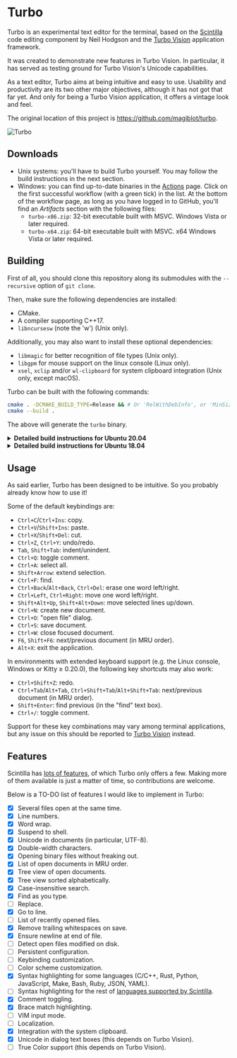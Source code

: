 # Turbo

Turbo is an experimental text editor for the terminal, based on the [Scintilla](https://www.scintilla.org/index.html) code editing component by Neil Hodgson and the [Turbo Vision](https://github.com/magiblot/tvision) application framework.

It was created to demonstrate new features in Turbo Vision. In particular, it has served as testing ground for Turbo Vision's Unicode capabilities.

As a text editor, Turbo aims at being intuitive and easy to use. Usability and productivity are its two other major objectives, although it has not got that far yet. And only for being a Turbo Vision application, it offers a vintage look and feel.

The original location of this project is https://github.com/magiblot/turbo.

![Turbo](https://user-images.githubusercontent.com/20713561/89552632-b7053380-d80c-11ea-92e0-a8c30f80cd49.png)

## Downloads

* Unix systems: you'll have to build Turbo yourself. You may follow the build instructions in the next section.
* Windows: you can find up-to-date binaries in the [Actions](https://github.com/magiblot/turbo/actions?query=branch:master+event:push) page. Click on the first successful workflow (with a green tick) in the list. At the bottom of the workflow page, as long as you have logged in to GitHub, you'll find an *Artifacts* section with the following files:
    * `turbo-x86.zip`: 32-bit executable built with MSVC. Windows Vista or later required.
    * `turbo-x64.zip`: 64-bit executable built with MSVC. x64 Windows Vista or later required.

## Building

First of all, you should clone this repository along its submodules with the `--recursive` option of `git clone`.

Then, make sure the following dependencies are installed:

* CMake.
* A compiler supporting C++17.
* `libncursesw` (note the 'w') (Unix only).

Additionally, you may also want to install these optional dependencies:

* `libmagic` for better recognition of file types (Unix only).
* `libgpm` for mouse support on the linux console (Linux only).
* `xsel`, `xclip` and/or `wl-clipboard` for system clipboard integration (Unix only, except macOS).

Turbo can be built with the following commands:

```sh
cmake . -DCMAKE_BUILD_TYPE=Release && # Or 'RelWithDebInfo', or 'MinSizeRel', or 'Debug'.
cmake --build .
```

The above will generate the `turbo` binary.

<details>
<summary><b>Detailed build instructions for Ubuntu 20.04</b></summary>

```sh
sudo apt update && sudo apt upgrade
sudo apt install build-essential cmake gettext-base git libgpm-dev libmagic-dev libncursesw5-dev xsel
git clone --recursive https://github.com/magiblot/turbo.git
cd turbo
cmake . -DCMAKE_BUILD_TYPE=Release
cmake --build . -- -j$(nproc) # Build Turbo.
sudo cp turbo /usr/local/bin/ # Install (optional).
```
</details>
<details>
<summary><b>Detailed build instructions for Ubuntu 18.04</b></summary>

```sh
sudo apt update && sudo apt upgrade
sudo apt install build-essential cmake g++-8 gettext-base git libgpm-dev libmagic-dev libncursesw5-dev xsel
git clone --recursive https://github.com/magiblot/turbo.git
cd turbo
CXX=g++-8 cmake . -DCMAKE_BUILD_TYPE=Release
cmake --build . -- -j$(nproc) # Build Turbo.
sudo cp turbo /usr/local/bin/ # Install (optional).
```
</details>

## Usage

As said earlier, Turbo has been designed to be intuitive. So you probably already know how to use it!

Some of the default keybindings are:

* `Ctrl+C`/`Ctrl+Ins`: copy.
* `Ctrl+V`/`Shift+Ins`: paste.
* `Ctrl+X`/`Shift+Del`: cut.
* `Ctrl+Z`, `Ctrl+Y`: undo/redo.
* `Tab`, `Shift+Tab`: indent/unindent.
* `Ctrl+Q`: toggle comment.
* `Ctrl+A`: select all.
* `Shift+Arrow`: extend selection.
* `Ctrl+F`: find.
* `Ctrl+Back`/`Alt+Back`, `Ctrl+Del`: erase one word left/right.
* `Ctrl+Left`, `Ctrl+Right`: move one word left/right.
* `Shift+Alt+Up`, `Shift+Alt+Down`: move selected lines up/down.
* `Ctrl+N`: create new document.
* `Ctrl+O`: "open file" dialog.
* `Ctrl+S`: save document.
* `Ctrl+W`: close focused document.
* `F6`, `Shift+F6`: next/previous document (in MRU order).
* `Alt+X`: exit the application.

In environments with extended keyboard support (e.g. the Linux console, Windows or Kitty ≥ 0.20.0), the following key shortcuts may also work:

* `Ctrl+Shift+Z`: redo.
* `Ctrl+Tab`/`Alt+Tab`, `Ctrl+Shift+Tab`/`Alt+Shift+Tab`: next/previous document (in MRU order).
* `Shift+Enter`: find previous (in the "find" text box).
* `Ctrl+/`: toggle comment.

Support for these key combinations may vary among terminal applications, but any issue on this should be reported to [Turbo Vision](https://github.com/magiblot/tvision/issues) instead.

## Features

Scintilla has [lots of features](https://www.scintilla.org/ScintillaDoc.html), of which Turbo only offers a few. Making more of them available is just a matter of time, so contributions are welcome.

Below is a TO-DO list of features I would like to implement in Turbo:

- [x] Several files open at the same time.
- [x] Line numbers.
- [x] Word wrap.
- [x] Suspend to shell.
- [x] Unicode in documents (in particular, UTF-8).
- [x] Double-width characters.
- [x] Opening binary files without freaking out.
- [x] List of open documents in MRU order.
- [x] Tree view of open documents.
- [x] Tree view sorted alphabetically.
- [x] Case-insensitive search.
- [x] Find as you type.
- [ ] Replace.
- [x] Go to line.
- [ ] List of recently opened files.
- [x] Remove trailing whitespaces on save.
- [x] Ensure newline at end of file.
- [ ] Detect open files modified on disk.
- [ ] Persistent configuration.
- [ ] Keybinding customization.
- [ ] Color scheme customization.
- [x] Syntax highlighting for some languages (C/C++, Rust, Python, JavaScript, Make, Bash, Ruby, JSON, YAML).
- [ ] Syntax highlighting for the rest of [languages supported by Scintilla](https://github.com/RaiKoHoff/scintilla/blob/master/include/SciLexer.h).
- [x] Comment toggling.
- [x] Brace match highlighting.
- [ ] VIM input mode.
- [ ] Localization.
- [x] Integration with the system clipboard.
- [x] Unicode in dialog text boxes (this depends on Turbo Vision).
- [ ] True Color support (this depends on Turbo Vision).
